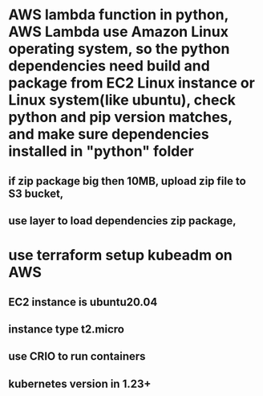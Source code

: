 # AWS lambda function in python, AWS Lambda use Amazon Linux operating system, so the python dependencies need build and package from EC2 Linux instance or Linux system(like ubuntu), check python and pip version matches, and make sure dependencies installed in "python" folder
## if zip package big then 10MB, upload zip file to S3 bucket,
## use layer to load dependencies zip package, 

# use terraform setup kubeadm on AWS
## EC2 instance is ubuntu20.04
## instance type t2.micro
## use CRIO to run containers
## kubernetes version in 1.23+